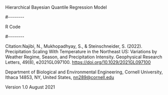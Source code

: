 Hierarchical Bayesian Quantile Regression Model


#--------

R Code

#--------


Citation:Najibi, N., Mukhopadhyay, S., & Steinschneider, S. (2022). Precipitation Scaling With Temperature in the Northeast US: Variations by Weather Regime, Season, and Precipitation Intensity. Geophysical Research Letters, 49(8), e2021GL097100. https://doi.org/10.1029/2021GL097100

Department of Biological and Environmental Engineering, Cornell University, Ithaca 14853, NY, United States, nn289@cornell.edu

Version 1.0 August 2021


